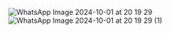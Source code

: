 ![WhatsApp Image 2024-10-01 at 20 19 29](https://github.com/user-attachments/assets/20844886-8c7c-4151-9814-6fb4bee9b5b1)
![WhatsApp Image 2024-10-01 at 20 19 29 (1)](https://github.com/user-attachments/assets/77aa9a73-7582-475d-a8ba-caff2267f8b9)
